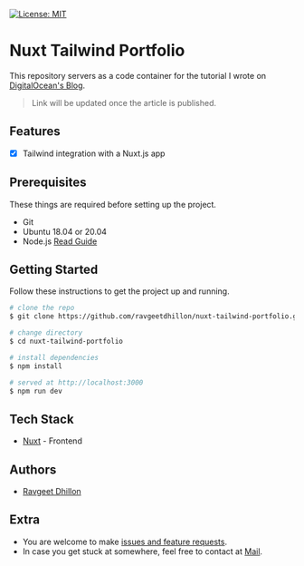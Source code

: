 [![License: MIT](https://img.shields.io/badge/License-MIT-yellow.svg)](https://opensource.org/licenses/MIT)

# Nuxt Tailwind Portfolio

This repository servers as a code container for the tutorial I wrote on [DigitalOcean's Blog](#todo).

> Link will be updated once the article is published.

## Features

- [x] Tailwind integration with a Nuxt.js app

## Prerequisites

These things are required before setting up the project.

- Git
- Ubuntu 18.04 or 20.04
- Node.js [Read Guide](https://www.digitalocean.com/community/tutorials/how-to-install-node-js-on-ubuntu-20-04)

## Getting Started

Follow these instructions to get the project up and running.

```bash
# clone the repo
$ git clone https://github.com/ravgeetdhillon/nuxt-tailwind-portfolio.git

# change directory
$ cd nuxt-tailwind-portfolio

# install dependencies
$ npm install

# served at http://localhost:3000
$ npm run dev
```

## Tech Stack

* [Nuxt](https://nuxtjs.org/) - Frontend

## Authors

- [Ravgeet Dhillon](https://github.com/ravgeetdhillon)

## Extra

- You are welcome to make [issues and feature requests](https://github.com/ravgeetdhillon/nuxt-tailwind-portfolio/issues).
- In case you get stuck at somewhere, feel free to contact at [Mail](mailto:ravgeetdhillon@gmail.com).
